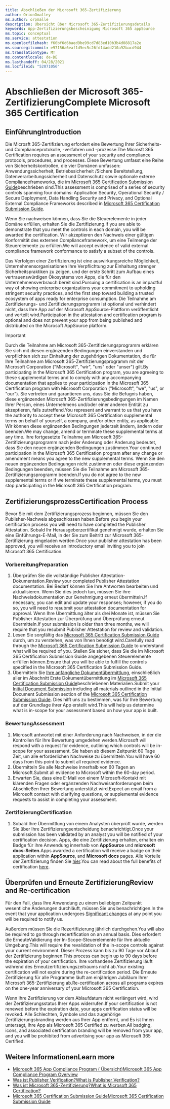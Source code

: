 ```yaml
---
title: Abschließen der Microsoft 365-Zertifizierung
author: OrionOmalley
ms.author: oromalle
description: Übersicht über Microsoft 365-Zertifizierungsdetails
keywords: App-Zertifizierungsbescheinigung Microsoft 365 appSource
ms.topic: conceptual
ms.service: attestation
ms.openlocfilehash: f60bf6d6baed9be99cd7d83ed10b3b4d08817a2e
ms.sourcegitcommit: e97156a6eaf1d5ec5c26fd14add210a92bacd944
ms.translationtype: MT
ms.contentlocale: de-DE
ms.lasthandoff: 04/28/2021
ms.locfileid: "52071056"
---
```

# <a name="complete-microsoft-365-certification"></a><span data-ttu-id="e27bb-104">Abschließen der Microsoft 365-Zertifizierung</span><span class="sxs-lookup"><span data-stu-id="e27bb-104">Complete Microsoft 365 Certification</span></span>

## <a name="introduction"></a><span data-ttu-id="e27bb-105">Einführung</span><span class="sxs-lookup"><span data-stu-id="e27bb-105">Introduction</span></span>

<span data-ttu-id="e27bb-106">Die Microsft 365-Zertifizierung erfordert eine Bewertung Ihrer Sicherheits- und Complianceprotokolle, -verfahren und -prozesse.</span><span class="sxs-lookup"><span data-stu-id="e27bb-106">The Microsft 365 Certification requires an assessment of your security and compliance protocols, procedures, and processes.</span></span> <span data-ttu-id="e27bb-107">Diese Bewertung umfasst eine Reihe von Sicherheitskontrollen, die vier Domänen umfassen: Anwendungssicherheit, Betriebssicherheit /Sichere Bereitstellung, Datenverarbeitungssicherheit und Datenschutz sowie optionale externe Complianceframeworks, die im [Microsoft 365 Certification Submission Guide](https://docs.microsoft.com/microsoft-365-app-certification/docs/certification-submission-guide)beschrieben sind.</span><span class="sxs-lookup"><span data-stu-id="e27bb-107">This assessment is comprised of a series of security controls spanning four domains: Application Security, Operational Security / Secure Deployment, Data Handling Security and Privacy, and Optional External Compliance Frameworks described in [Microsoft 365 Certification Submission Guide](https://docs.microsoft.com/microsoft-365-app-certification/docs/certification-submission-guide).</span></span>

<span data-ttu-id="e27bb-108">Wenn Sie nachweisen können, dass Sie die Steuerelemente in jeder Domäne erfüllen, erhalten Sie die Zertifizierung.</span><span class="sxs-lookup"><span data-stu-id="e27bb-108">If you are able to demonstrate that you meet the controls in each domain, you will be awarded the certification.</span></span> <span data-ttu-id="e27bb-109">Wir akzeptieren den Nachweis einer gültigen Konformität des externen Complianceframework, um eine Teilmenge der Steuerelemente zu erfüllen.</span><span class="sxs-lookup"><span data-stu-id="e27bb-109">We will accept evidence of valid external compliance framework conformance to satisfy a subset of the controls.</span></span> 

<span data-ttu-id="e27bb-110">Das Verfolgen einer Zertifizierung ist eine auswirkungsreiche Möglichkeit, Unternehmensorganisationen Ihre Verpflichtung zur Einhaltung strenger Sicherheitspraktiken zu zeigen, und der erste Schritt zum Aufbau eines vertrauenswürdigen Ökosystems von Apps, die für den Unternehmensverbrauch bereit sind.</span><span class="sxs-lookup"><span data-stu-id="e27bb-110">Pursuing a certification is an impactful way of showing enterprise organizations your commitment to upholding stringent security practices, and the first step toward building a trusted ecosystem of apps ready for enterprise consumption.</span></span> <span data-ttu-id="e27bb-111">Die Teilnahme am Zertifizierungs- und Zertifizierungsprogramm ist optional und verhindert nicht, dass Ihre App auf der Microsoft AppSource-Plattform veröffentlicht und verteilt wird.</span><span class="sxs-lookup"><span data-stu-id="e27bb-111">Participation in the attestation and certification program is optional and does not prevent your app from being published and distributed on the Microsoft AppSource platform.</span></span>

> [!IMPORTANT]
> <span data-ttu-id="e27bb-112">Durch die Teilnahme am Microsoft 365-Zertifizierungsprogramm erklären Sie sich mit diesen ergänzenden Bedingungen einverstanden und verpflichten sich zur Einhaltung der zugehörigen Dokumentation, die für Ihre Teilnahme am Microsoft 365-Zertifizierungsprogramm mit der Microsoft Corporation ("Microsoft", "wir", "uns" oder "unser") gilt.</span><span class="sxs-lookup"><span data-stu-id="e27bb-112">By participating in the Microsoft 365 Certification  program, you are agreeing to these supplemental terms and to comply with any accompanying documentation that applies to your participation in the Microsoft 365 Certification program with Microsoft Corporation ("Microsoft", "we", "us",  or "our").</span></span> <span data-ttu-id="e27bb-113">Sie vertreten und garantieren uns, dass Sie die Befugnis haben, diese ergänzenden Microsoft 365-Zertifizierungsbedingungen im Namen Ihrer Person, eines Unternehmens und/oder einer anderen Entität zu akzeptieren, falls zutreffend.</span><span class="sxs-lookup"><span data-stu-id="e27bb-113">You represent and warrant to us that you have the authority to accept these Microsoft 365 Certification supplemental terms on behalf of yourself, a company, and/or other entity, as applicable.</span></span> <span data-ttu-id="e27bb-114">Wir können diese ergänzenden Bedingungen jederzeit ändern, ändern oder beenden.</span><span class="sxs-lookup"><span data-stu-id="e27bb-114">We may change, amend or terminate these supplemental terms at any time.</span></span> <span data-ttu-id="e27bb-115">Ihre fortgesetzte Teilnahme am Microsoft 365-Zertifizierungsprogramm nach jeder Änderung oder Änderung bedeutet, dass Sie den neuen ergänzenden Bedingungen zustimmen.</span><span class="sxs-lookup"><span data-stu-id="e27bb-115">Your continued participation in the Microsoft 365 Certification program after any change or amendment means you agree to the new supplemental terms.</span></span> <span data-ttu-id="e27bb-116">Wenn Sie den neuen ergänzenden Bedingungen nicht zustimmen oder diese ergänzenden Bedingungen beenden, müssen Sie die Teilnahme am Microsoft 365-Zertifizierungsprogramm beenden.</span><span class="sxs-lookup"><span data-stu-id="e27bb-116">If you do not agree to the new supplemental terms or if we terminate these supplemental terms, you must stop participating in the Microsoft 365 Certification program.</span></span>

## <a name="certification-process"></a><span data-ttu-id="e27bb-117">Zertifizierungsprozess</span><span class="sxs-lookup"><span data-stu-id="e27bb-117">Certification Process</span></span>

<span data-ttu-id="e27bb-118">Bevor Sie mit dem Zertifizierungsprozess beginnen, müssen Sie den Publisher-Nachweis abgeschlossen haben.</span><span class="sxs-lookup"><span data-stu-id="e27bb-118">Before you begin your certification process you will need to have completed the Publisher Attestation.</span></span> <span data-ttu-id="e27bb-119">Sobald Ihr Herausgeberzertifikat genehmigt wurde, erhalten Sie eine Einführungs-E-Mail, in der Sie zum Beitritt zur Microsoft 365-Zertifizierung eingeladen werden.</span><span class="sxs-lookup"><span data-stu-id="e27bb-119">Once your publisher attestation has been approved, you will receive an introductory email inviting you to join Microsoft 365 Certification.</span></span>

### <a name="preparation"></a><span data-ttu-id="e27bb-120">Vorbereitung</span><span class="sxs-lookup"><span data-stu-id="e27bb-120">Preparation</span></span>
1. <span data-ttu-id="e27bb-121">Überprüfen Sie die vollständige Publisher Attestation-Dokumentation.</span><span class="sxs-lookup"><span data-stu-id="e27bb-121">Review your completed Publisher Attestation documentation.</span></span> <span data-ttu-id="e27bb-122">Bei Bedarf können Sie Ihre Antworten bearbeiten und aktualisieren. Wenn Sie dies jedoch tun, müssen Sie ihre Nachweisdokumentation zur Genehmigung erneut übermitteln.</span><span class="sxs-lookup"><span data-stu-id="e27bb-122">If necessary, you can edit and update your responses; however, if you do so, you will need to resubmit your attestation documentation for approval.</span></span> <span data-ttu-id="e27bb-123">Wenn Ihre Übermittlung älter als drei Monate ist, müssen Sie Publisher Attestation zur Überprüfung und Überprüfung erneut übermitteln.</span><span class="sxs-lookup"><span data-stu-id="e27bb-123">If your submission is older than three months, we will require that you resubmit Publisher Attestation for review and validation.</span></span> 
1. <span data-ttu-id="e27bb-124">Lesen Sie sorgfältig das [Microsoft 365 Certification Submission Guide](https://docs.microsoft.com/microsoft-365-app-certification/docs/certification-submission-guide) durch, um zu verstehen, was von Ihnen benötigt wird.</span><span class="sxs-lookup"><span data-stu-id="e27bb-124">Carefully read through the [Microsoft 365 Certification Submission Guide](https://docs.microsoft.com/microsoft-365-app-certification/docs/certification-submission-guide) to understand what will be required of you.</span></span> <span data-ttu-id="e27bb-125">Stellen Sie sicher, dass Sie die im Microsoft 365 Certification Submission Guide angegebenen Steuerelemente erfüllen können.</span><span class="sxs-lookup"><span data-stu-id="e27bb-125">Ensure that you will be able to fulfill the controls specified in the Microsoft 365 Certification Submission Guide.</span></span>
1. <span data-ttu-id="e27bb-126">Übermitteln Sie [Ihre anfängliche Dokumentübermittlung,](https://docs.microsoft.com/microsoft-365-app-certification/docs/certification-submission-guide#initial-document-submission) einschließlich aller im Abschnitt Erste Dokumentübermittlung im [Microsoft 365 Certification Submission Guide](https://docs.microsoft.com/microsoft-365-app-certification/docs/certification-submission-guide)beschriebenen Materialien.</span><span class="sxs-lookup"><span data-stu-id="e27bb-126">Submit your [Initial Document Submission](https://docs.microsoft.com/microsoft-365-app-certification/docs/certification-submission-guide#initial-document-submission) including all materials outlined in the Initial Document Submission section of the [Microsoft 365 Certification Submission Guide](https://docs.microsoft.com/microsoft-365-app-certification/docs/certification-submission-guide).</span></span> <span data-ttu-id="e27bb-127">Dies hilft uns zu bestimmen, was für Ihre Bewertung auf der Grundlage ihrer App erstellt wird.</span><span class="sxs-lookup"><span data-stu-id="e27bb-127">This will help us determine what is in-scope for your assessment based on how your app is built.</span></span>

### <a name="assessment"></a><span data-ttu-id="e27bb-128">Bewertung</span><span class="sxs-lookup"><span data-stu-id="e27bb-128">Assessment</span></span>
1. <span data-ttu-id="e27bb-129">Microsoft antwortet mit einer Anforderung nach Nachweisen, in der die Kontrollen für Ihre Bewertung umgedehen werden.</span><span class="sxs-lookup"><span data-stu-id="e27bb-129">Microsoft will respond with a request for evidence, outlining which controls will be in-scope for your assessment.</span></span> <span data-ttu-id="e27bb-130">Sie haben ab diesem Zeitpunkt 60 Tage Zeit, um alle erforderlichen Nachweise zu übermitteln.</span><span class="sxs-lookup"><span data-stu-id="e27bb-130">You will have 60 days from this point to submit all required evidence.</span></span>
1. <span data-ttu-id="e27bb-131">Übermitteln Sie alle Nachweise innerhalb von 60 Tagen an Microsoft.</span><span class="sxs-lookup"><span data-stu-id="e27bb-131">Submit all evidence to Microsoft within the 60-day period.</span></span>
1. <span data-ttu-id="e27bb-132">Erwarten Sie, dass eine E-Mail von einem Microsoft-Kontakt mit klärenden Fragen oder ergänzenden Nachweisanforderungen beim Abschließen Ihrer Bewertung unterstützt wird.</span><span class="sxs-lookup"><span data-stu-id="e27bb-132">Expect an email from a Microsoft contact with clarifying questions, or supplemental evidence requests to assist in completing your assessment.</span></span>

### <a name="certification"></a><span data-ttu-id="e27bb-133">Zertifizierung</span><span class="sxs-lookup"><span data-stu-id="e27bb-133">Certification</span></span>
1. <span data-ttu-id="e27bb-134">Sobald Ihre Übermittlung von einem Analysten überprüft wurde, werden Sie über Ihre Zertifizierungsentscheidung benachrichtigt.</span><span class="sxs-lookup"><span data-stu-id="e27bb-134">Once your submission has been validated by an analyst you will be notified of your certification decision.</span></span> <span data-ttu-id="e27bb-135">Apps, die eine Zertifizierung erhalten, erhalten ein Badge für ihre Anwendung innerhalb von **AppSource** und **microsoft docs-Seiten.**</span><span class="sxs-lookup"><span data-stu-id="e27bb-135">Apps awarded a certification will receive a badge on their application within **AppSource**, and **Microsoft docs** pages.</span></span> <span data-ttu-id="e27bb-136">Alle Vorteile der Zertifizierung finden Sie [hier](https://docs.microsoft.com/microsoft-365-app-certification/docs/enterprise-app-certification-guide#program-benefits).</span><span class="sxs-lookup"><span data-stu-id="e27bb-136">You can read about the full benefits of certification [here](https://docs.microsoft.com/microsoft-365-app-certification/docs/enterprise-app-certification-guide#program-benefits).</span></span>

## <a name="review-and-re-certification"></a><span data-ttu-id="e27bb-137">Überprüfen und Erneute Zertifizierung</span><span class="sxs-lookup"><span data-stu-id="e27bb-137">Review and Re-certification</span></span>
<span data-ttu-id="e27bb-138">Für den Fall, dass [](https://docs.microsoft.com/microsoft-365-app-certification/docs/certification-submission-guide#significant-changes) Ihre Anwendung zu einem beliebigen Zeitpunkt wesentliche Änderungen durchläuft, müssen Sie uns benachrichtigen.</span><span class="sxs-lookup"><span data-stu-id="e27bb-138">In the event that your application undergoes [Significant changes](https://docs.microsoft.com/microsoft-365-app-certification/docs/certification-submission-guide#significant-changes) at any point you will be required to notify us.</span></span>

<span data-ttu-id="e27bb-139">Außerdem müssen Sie die Rezertifizierung jährlich durchgehen.</span><span class="sxs-lookup"><span data-stu-id="e27bb-139">You will also be required to go through recertification on an annual basis.</span></span> <span data-ttu-id="e27bb-140">Dies erfordert die ErneuteValidierung der In-Scope-Steuerelemente für Ihre aktuelle Umgebung.</span><span class="sxs-lookup"><span data-stu-id="e27bb-140">This will require the revalidation of the in-scope controls against your current environment.</span></span> <span data-ttu-id="e27bb-141">Dieser Prozess kann bis zu 90 Tage vor Ablauf der Zertifizierung beginnen.</span><span class="sxs-lookup"><span data-stu-id="e27bb-141">This process can begin up to 90 days before the expiration of your certification.</span></span> <span data-ttu-id="e27bb-142">Ihre vorhandene Zertifizierung läuft während des Erneutzertifizierungszeitraums nicht ab.</span><span class="sxs-lookup"><span data-stu-id="e27bb-142">Your existing certification will not expire during the re-certification period.</span></span> <span data-ttu-id="e27bb-143">Die Erneute Zertifizierung für alle Programme läuft am einjährigen Jubiläum Ihrer Microsoft 365-Zertifizierung ab.</span><span class="sxs-lookup"><span data-stu-id="e27bb-143">Re-certification across all programs expires on the one-year anniversary of your Microsoft 365 Certification.</span></span>

<span data-ttu-id="e27bb-144">Wenn Ihre Zertifizierung vor dem Ablaufdatum nicht verlängert wird, wird der Zertifizierungsstatus Ihrer Apps widerrufen.</span><span class="sxs-lookup"><span data-stu-id="e27bb-144">If your certification is not renewed before the expiration date, your apps certification status will be revoked.</span></span> <span data-ttu-id="e27bb-145">Alle Schlechten, Symbole und das zugehörige Zertifizierungsbranding werden aus Ihrer App entfernt, und Es ist Ihnen untersagt, Ihre App als Microsoft 365 Certified zu werben.</span><span class="sxs-lookup"><span data-stu-id="e27bb-145">All badging, icons, and associated certification branding will be removed from your app, and you will be prohibited from advertising your app as Microsoft 365 Certified.</span></span>



## <a name="learn-more"></a><span data-ttu-id="e27bb-146">Weitere Informationen</span><span class="sxs-lookup"><span data-stu-id="e27bb-146">Learn more</span></span>

* [<span data-ttu-id="e27bb-147">Microsoft 365 App Compliance Program ( Übersicht)</span><span class="sxs-lookup"><span data-stu-id="e27bb-147">Microsoft 365 App Compliance Program Overview</span></span>](~/overview.md)  
* [<span data-ttu-id="e27bb-148">Was ist Publisher Verification?</span><span class="sxs-lookup"><span data-stu-id="e27bb-148">What is Publisher Verification?</span></span>](https://docs.microsoft.com/azure/active-directory/develop/publisher-verification-overview)
* [<span data-ttu-id="e27bb-149">Was ist Microsoft 365-Zertifizierung?</span><span class="sxs-lookup"><span data-stu-id="e27bb-149">What is Microsoft 365 Certification?</span></span>](~/docs/enterprise-app-certification-guide.md)  
* [<span data-ttu-id="e27bb-150">Microsoft 365 Certification Submission Guide</span><span class="sxs-lookup"><span data-stu-id="e27bb-150">Microsoft 365 Certification Submission Guide</span></span>](~/docs/certification-submission-guide.md)
